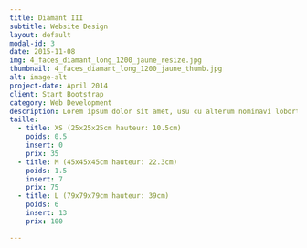 ```yaml
---
title: Diamant III
subtitle: Website Design
layout: default
modal-id: 3
date: 2015-11-08
img: 4_faces_diamant_long_1200_jaune_resize.jpg
thumbnail: 4_faces_diamant_long_1200_jaune_thumb.jpg
alt: image-alt
project-date: April 2014
client: Start Bootstrap
category: Web Development
description: Lorem ipsum dolor sit amet, usu cu alterum nominavi lobortis. At duo novum diceret. Tantas apeirian vix et, usu sanctus postulant inciderint ut, populo diceret necessitatibus in vim. Cu eum dicam feugiat noluisse.
taille:
  - title: XS (25x25x25cm hauteur: 10.5cm)
    poids: 0.5
    insert: 0
    prix: 35
  - title: M (45x45x45cm hauteur: 22.3cm)
    poids: 1.5
    insert: 7
    prix: 75
  - title: L (79x79x79cm hauteur: 39cm)
    poids: 6
    insert: 13
    prix: 100

---
```


